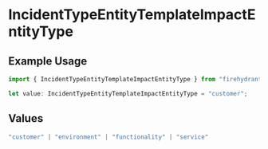 # IncidentTypeEntityTemplateImpactEntityType

## Example Usage

```typescript
import { IncidentTypeEntityTemplateImpactEntityType } from "firehydrant/models/components";

let value: IncidentTypeEntityTemplateImpactEntityType = "customer";
```

## Values

```typescript
"customer" | "environment" | "functionality" | "service"
```